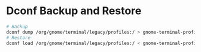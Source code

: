 # Dconf Backup and Restore

```bash
# Backup
dconf dump /org/gnome/terminal/legacy/profiles:/ > gnome-terminal-profiles.dconf
# Restore
dconf load /org/gnome/terminal/legacy/profiles:/ < gnome-terminal-profiles.dconf
```
